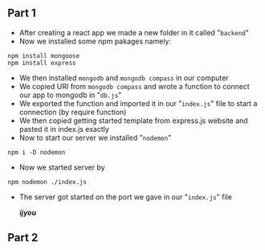 ## Part 1
- After creating a react app we made a new folder in it called "`backend`"
- Now we installed some npm pakages namely:
```
npm install mongoose
npm install express
```
- We then installed `mongodb` and `mongodb compass` in our computer
- We copied URI from `mongodb compass` and wrote a function to connect our app to mongodb in "`db.js`"
- We exported the function and imported it in our "`index.js`" file to start a connection (by require function)
- We then copied getting started template from express.js website and pasted it in index.js exactly
- Now to start our server we installed "`nodemon`"
```
npm i -D nodemon
```
- Now we started server by 
```
npm nodemon ./index.js
```
- The server got started on the port we gave in our "`index.js`" file 

    ***ijyou***

## Part 2
